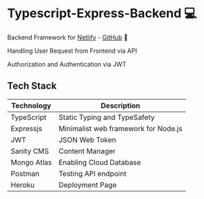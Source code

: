 # Typescript-Express-Backend :computer:

Backend Framework for [Netlify](https://rooster-react.netlify.app/) -  [GitHub](https://github.com/HaziqSabtu/rooster-Netlify-V2) :rooster:

Handling User Request from Frontend via API

Authorization and Authentication via JWT

## Tech Stack

| Technology  | Description                  |
| ----------- | ---------------------------- |
| TypeScript  | Static Typing and TypeSafety |
| Expressjs    | Minimalist web framework for Node.js     |
| JWT    | JSON Web Token |
| Sanity CMS      | Content Manager  |
| Mongo Atlas | Enabling Cloud Database      |
| Postman | Testing API endpoint    |
| Heroku | Deployment Page    |



